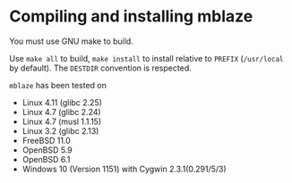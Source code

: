 # Compiling and installing mblaze

You must use GNU make to build.

Use `make all` to build, `make install` to install relative to `PREFIX`
(`/usr/local` by default).  The `DESTDIR` convention is respected.

`mblaze` has been tested on
- Linux 4.11 (glibc 2.25)
- Linux 4.7 (glibc 2.24)
- Linux 4.7 (musl 1.1.15)
- Linux 3.2 (glibc 2.13)
- FreeBSD 11.0
- OpenBSD 5.9
- OpenBSD 6.1
- Windows 10 (Version 1151) with Cygwin 2.3.1(0.291/5/3)
